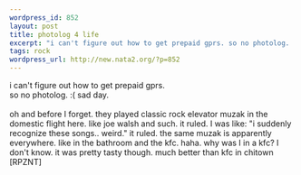 ```yaml
--- 
wordpress_id: 852
layout: post
title: photolog 4 life
excerpt: "i can't figure out how to get prepaid gprs. so no photolog. :( sad day. oh and before I forget. they played classic rock elevator muzak in the domestic flight here. like joe walsh and such. it ruled. I was like: \"i suddenly recognize these songs.. weird.\" it ruled. the same muzak is apparently everywhere. like in the bathroom and the kfc. haha. why was I in a kfc? I don't know. i..."
tags: rock
wordpress_url: http://new.nata2.org/?p=852
---
```

i can't figure out how to get prepaid gprs.<br/> so no photolog. :( sad day. <br/><br/>oh and before I forget. they played classic rock elevator muzak in the domestic flight here. like joe walsh and such. it ruled. I was like: "i suddenly recognize these songs.. weird." it ruled. the same muzak is apparently everywhere. like in the bathroom and the kfc. haha. why was I in a kfc? I don't know. it was pretty tasty though. much better than kfc in chitown [RPZNT]
